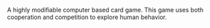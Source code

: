 A highly modifiable computer based card game. This game uses both cooperation and competition to explore human behavior.